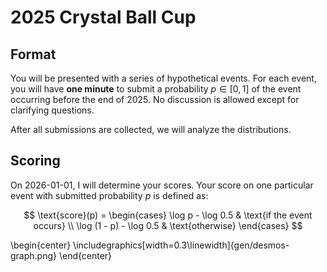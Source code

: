 # 2025 Crystal Ball Cup

## Format

You will be presented with a series of hypothetical events. For each event, you will have 
**one minute** to submit a probability $p \in [0, 1]$ of the event occurring before the end
of 2025. No discussion is allowed except for clarifying questions. 

After all submissions are collected, we will analyze the distributions.

## Scoring

On 2026-01-01, I will determine your scores.  Your score on one particular event with 
submitted probability $p$ is defined as:

$$
\text{score}(p) =
\begin{cases}
\log p - \log 0.5 & \text{if the event occurs} \\
\log (1 - p) - \log 0.5 & \text{otherwise}
\end{cases}
$$

\begin{center}
\includegraphics[width=0.3\linewidth]{gen/desmos-graph.png}
\end{center}
